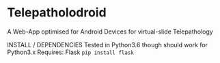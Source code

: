 # Telepatholodroid
A Web-App optimised for Android Devices for virtual-slide Telepathology

INSTALL / DEPENDENCIES
  Tested in Python3.6 though should work for Python3.x
  Requires:
    Flask
      <code>pip install flask</code>
